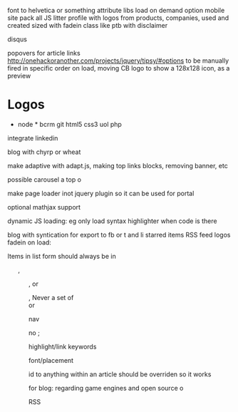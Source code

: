 font to helvetica or something
attribute libs
load on demand option
mobile site
pack all JS
litter profile with logos from products, companies, used and created
sized with fadein class like ptb
with disclaimer

disqus

popovers for article links http://onehackoranother.com/projects/jquery/tipsy/#options
to be manually fired in specific order on load, moving CB logo 
to show a 128x128 icon, as a preview


# Logos
  * node  * 
bcrm
git
html5
css3
uol
php

integrate linkedin

blog with chyrp or wheat


make adaptive with adapt.js, making top links blocks, removing banner, etc


possible carousel a top
o


make page loader inot jquery plugin so it can be used for portal


optional mathjax support

dynamic JS loading: eg only load syntax highlighter when code is there


blog with syntication for export to fb or t and li
starred items RSS feed
logos fadein on load:

Items in list form should always be in <ul>, <ol>, or <dl>, Never a set of <div> or <p> nav


no ;


highlight/link keywords

font/placement


id to anything within an article should be overriden so it works


for blog: regarding game engines and open source
o 

RSS

 <link rel="alternate" type="application/rss+xml" title="RSS" href="http://gimp.lisanet.de/Website/News/rss.xml" />
